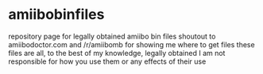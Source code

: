 # amiibobinfiles
repository page for legally obtained amiibo bin files
shoutout to amiibodoctor.com and /r/amiibomb for showing me where to get files
these files are all, to the best of my knowledge, legally obtained
I am not responsible for how you use them or any effects of their use
